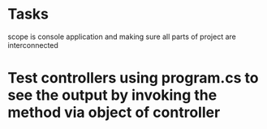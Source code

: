 # Tasks
scope is console application and making sure all parts of project are interconnected
# Test controllers using  program.cs to see the output  by invoking the method via object of controller